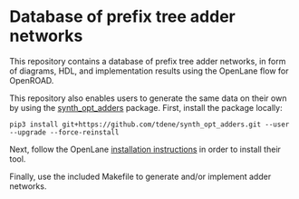 # Database of prefix tree adder networks

This repository contains a database of prefix tree adder networks, in form of diagrams, HDL, and implementation results using the OpenLane flow for OpenROAD.

This repository also enables users to generate the same data on their own by using the [synth_opt_adders](https://github.com/tdene/synth_opt_adders) package. First, install the package locally:
```
pip3 install git+https://github.com/tdene/synth_opt_adders.git --user --upgrade --force-reinstall
```

Next, follow the OpenLane [installation instructions](https://github.com/The-OpenROAD-Project/OpenLane#setting-up-openlane) in order to install their tool.

Finally, use the included Makefile to generate and/or implement adder networks.
